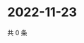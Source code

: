 # 2022-11-23

共 0 条

<!-- BEGIN WEIBO -->
<!-- 最后更新时间 Wed Nov 23 2022 08:25:03 GMT+0800 (China Standard Time) -->

<!-- END WEIBO -->
